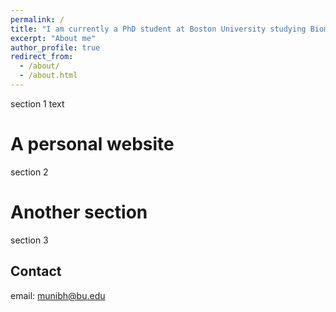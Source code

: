 ```yaml
---
permalink: /
title: "I am currently a PhD student at Boston University studying Biomedical Engineering. I like Machine Learning, Generative Art, and Electronic music"
excerpt: "About me"
author_profile: true
redirect_from: 
  - /about/
  - /about.html
---
```


section 1 text

A personal website
======
section 2

Another section
======
section 3

Contact
------
email: munibh@bu.edu
